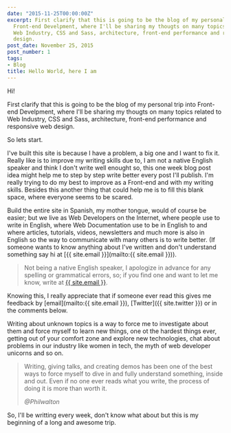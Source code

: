 ```yaml
---
date: "2015-11-25T00:00:00Z"
excerpt: First clarify that this is going to be the blog of my personal trip into
  Front-end Develpment, where I'll be sharing my thougts on many topics related to
  Web Industry, CSS and Sass, architecture, front-end performance and responsive web
  design.
post_date: November 25, 2015
post_number: 1
tags:
- Blog
title: Hello World, here I am
---
```


Hi!

First clarify that this is going to be the blog of my personal trip into Front-end Develpment, where I'll be sharing my thougts on many topics related to Web Industry, CSS and Sass, architecture, front-end performance and responsive web design.

So lets start.

I've built this site is because I have a problem, a big one and I want to fix it. Really like is to improve my writing skills due to, I am not a native English speaker and think I don't write well enought so, this one week blog post idea might help me to step by step write better every post I'll publish. I'm really trying to do my best to improve as a Front-end and with my writing skills. Besides this another thing that could help me is to fill this blank space, where everyone seems to be scared.

Build the entire site in Spanish, my mother tongue, would of course be easier; but we live as Web Developers on the Internet, where people use to write in English, where Web Documentation use to be in English to and where articles, tutorials, videos, newsletters and much more is also in English so the way to communicate with many others is to write better. (If someone wants to know anything about I've written and don't understand something say hi at [{{ site.email }}](mailto:{{ site.email }})).

<div>
  <blockquote class="container  alert">
    <span>Not being a native English speaker, I apologize in advance for any spelling or grammatical errors, so; if you find one and want to let me know, write at <a href="mailto:{{ site.email }}">{{ site.email }}</a>.
    </span>
  </blockquote>
</div>

Knowing this, I really appreciate that if someone ever read this gives me feedback by [email](mailto:{{ site.email }}), [Twitter]({{ site.twitter }}) or in the comments below.

Writing about unknown topics is a way to force me to investigate about them and force myself to learn new things, one ot the hardest things ever, getting out of your comfort zone and explore new technologies, chat about problems in our industry like women in tech, the myth of web developer unicorns and so on.

<div class="blockquote">
  <blockquote class="container">
    <p>
      Writing, giving talks, and creating demos has been one of the best ways to force myself to dive in and fully understand something, inside and out. Even if no one ever reads what you write, the process of doing it is more than worth it.
    </p>
    <cite>
      @Philwalton
    </cite>
  </blockquote>
</div>

So, I'll be writting every week, don't know what about but this is my beginning of a long and awesome trip.